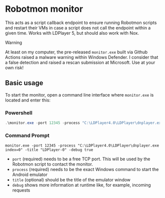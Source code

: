 # Robotmon monitor
This acts as a script callback endpoint to ensure running Robotmon scripts and restart their VMs in case a script does 
not call the endpoint within a given time. Works with LDPlayer 5, but should also work with Nox.

> [!WARNING]  
> At least on my computer, the pre-released `monitor.exe` built via Github Actions raised a malware warning within 
> Windows Defender. I consider that a false detection and raised a rescan submission at Microsoft. Use at your own risk!

## Basic usage

To start the monitor, open a command line interface where `monitor.exe` is located and enter this:

### Powershell
```powershell
.\monitor.exe -port 12345 -process "C:\LDPlayer4.0\LDPlayer\dnplayer.exe index=0" -title "LDPlayer-0" -debug true
```

### Command Prompt
```
monitor.exe -port 12345 -process "C:\LDPlayer4.0\LDPlayer\dnplayer.exe index=0" -title "LDPlayer-0" -debug true
```

- `port` (required) needs to be a free TCP port. This will be used by the Robotmon script to contact the monitor.
- `process` (required) needs to be the exact Windows command to start the Android emulator
- `title` (optional) should be the title of the emulator window
- `debug` shows more information at runtime like, for example, incoming requests
